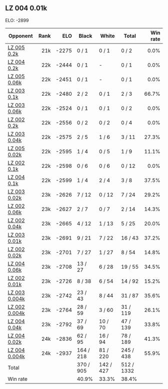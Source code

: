 ## LZ 004 0.01k ##

ELO: -2899

Opponent | Rank | ELO | Black | White | Total | Win rate
---------|-----:|----:|-------|-------|-------|-------:
[LZ 005 0.2k](LZ%20005%200.2k.md) | 21k | -2275 | 0 / 1 | 0 / 1 | 0 / 2 | 0.0%
[LZ 004 0.2k](LZ%20004%200.2k.md) | 22k | -2444 | 0 / 1 | - | 0 / 1 | 0.0%
[LZ 005 0.06k](LZ%20005%200.06k.md) | 22k | -2451 | 0 / 1 | - | 0 / 1 | 0.0%
[LZ 003 0.1k](LZ%20003%200.1k.md) | 22k | -2480 | 2 / 2 | 0 / 1 | 2 / 3 | 66.7%
[LZ 003 0.06k](LZ%20003%200.06k.md) | 22k | -2524 | 0 / 1 | 0 / 1 | 0 / 2 | 0.0%
[LZ 002 0.2k](LZ%20002%200.2k.md) | 22k | -2556 | 0 / 2 | 0 / 2 | 0 / 4 | 0.0%
[LZ 003 0.04k](LZ%20003%200.04k.md) | 22k | -2575 | 2 / 5 | 1 / 6 | 3 / 11 | 27.3%
[LZ 005 0.02k](LZ%20005%200.02k.md) | 22k | -2595 | 1 / 4 | 0 / 5 | 1 / 9 | 11.1%
[LZ 002 0.1k](LZ%20002%200.1k.md) | 22k | -2598 | 0 / 6 | 0 / 6 | 0 / 12 | 0.0%
[LZ 004 0.1k](LZ%20004%200.1k.md) | 22k | -2599 | 1 / 4 | 2 / 4 | 3 / 8 | 37.5%
[LZ 003 0.02k](LZ%20003%200.02k.md) | 23k | -2626 | 7 / 12 | 0 / 12 | 7 / 24 | 29.2%
[LZ 002 0.06k](LZ%20002%200.06k.md) | 23k | -2627 | 2 / 7 | 0 / 7 | 2 / 14 | 14.3%
[LZ 002 0.04k](LZ%20002%200.04k.md) | 23k | -2665 | 4 / 12 | 1 / 13 | 5 / 25 | 20.0%
[LZ 003 0.01k](LZ%20003%200.01k.md) | 23k | -2691 | 9 / 21 | 7 / 22 | 16 / 43 | 37.2%
[LZ 002 0.02k](LZ%20002%200.02k.md) | 23k | -2701 | 7 / 27 | 1 / 27 | 8 / 54 | 14.8%
[LZ 004 0.06k](LZ%20004%200.06k.md) | 23k | -2708 | 13 / 27 | 6 / 28 | 19 / 55 | 34.5%
[LZ 002 0.01k](LZ%20002%200.01k.md) | 23k | -2726 | 8 / 38 | 6 / 54 | 14 / 92 | 15.2%
[LZ 003 0.004k](LZ%20003%200.004k.md) | 23k | -2742 | 23 / 43 | 8 / 44 | 31 / 87 | 35.6%
[LZ 002 0.004k](LZ%20002%200.004k.md) | 23k | -2764 | 28 / 59 | 3 / 60 | 31 / 119 | 26.1%
[LZ 004 0.04k](LZ%20004%200.04k.md) | 23k | -2792 | 37 / 69 | 10 / 70 | 47 / 139 | 33.8%
[LZ 004 0.02k](LZ%20004%200.02k.md) | 24k | -2836 | 62 / 95 | 16 / 94 | 78 / 189 | 41.3%
[LZ 004 0.004k](LZ%20004%200.004k.md) | 24k | -2937 | 164 / 218 | 81 / 220 | 245 / 438 | 55.9%
Total | | | 370 / 905 | 142 / 427 | 512 / 1332 | 
Win rate| | | 40.9% | 33.3% | 38.4% | 
